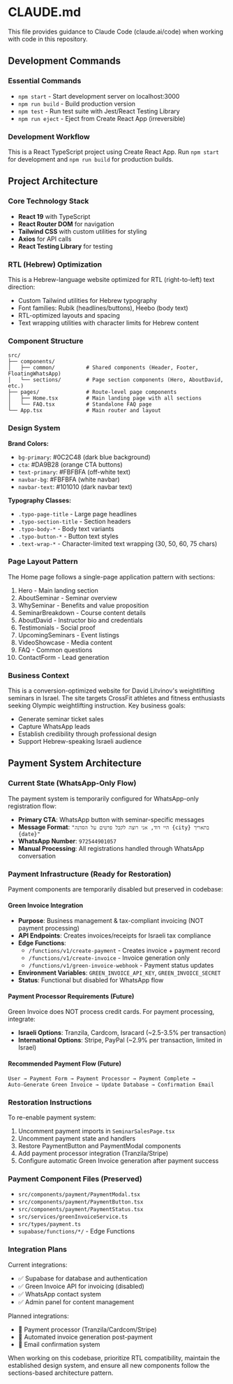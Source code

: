 # CLAUDE.md

This file provides guidance to Claude Code (claude.ai/code) when working with code in this repository.

## Development Commands

### Essential Commands
- `npm start` - Start development server on localhost:3000
- `npm run build` - Build production version
- `npm test` - Run test suite with Jest/React Testing Library
- `npm run eject` - Eject from Create React App (irreversible)

### Development Workflow
This is a React TypeScript project using Create React App. Run `npm start` for development and `npm run build` for production builds.

## Project Architecture

### Core Technology Stack
- **React 19** with TypeScript
- **React Router DOM** for navigation
- **Tailwind CSS** with custom utilities for styling
- **Axios** for API calls
- **React Testing Library** for testing

### RTL (Hebrew) Optimization
This is a Hebrew-language website optimized for RTL (right-to-left) text direction:
- Custom Tailwind utilities for Hebrew typography
- Font families: Rubik (headlines/buttons), Heebo (body text)
- RTL-optimized layouts and spacing
- Text wrapping utilities with character limits for Hebrew content

### Component Structure
```
src/
├── components/
│   ├── common/          # Shared components (Header, Footer, FloatingWhatsApp)
│   └── sections/        # Page section components (Hero, AboutDavid, etc.)
├── pages/               # Route-level page components
│   ├── Home.tsx         # Main landing page with all sections
│   └── FAQ.tsx          # Standalone FAQ page
└── App.tsx              # Main router and layout
```

### Design System
**Brand Colors:**
- `bg-primary`: #0C2C48 (dark blue background)
- `cta`: #DA9B28 (orange CTA buttons)
- `text-primary`: #FBFBFA (off-white text)
- `navbar-bg`: #FBFBFA (white navbar)
- `navbar-text`: #101010 (dark navbar text)

**Typography Classes:**
- `.typo-page-title` - Large page headlines
- `.typo-section-title` - Section headers
- `.typo-body-*` - Body text variants
- `.typo-button-*` - Button text styles
- `.text-wrap-*` - Character-limited text wrapping (30, 50, 60, 75 chars)

### Page Layout Pattern
The Home page follows a single-page application pattern with sections:
1. Hero - Main landing section
2. AboutSeminar - Seminar overview
3. WhySeminar - Benefits and value proposition
4. SeminarBreakdown - Course content details
5. AboutDavid - Instructor bio and credentials
6. Testimonials - Social proof
7. UpcomingSeminars - Event listings
8. VideoShowcase - Media content
9. FAQ - Common questions
10. ContactForm - Lead generation

### Business Context
This is a conversion-optimized website for David Litvinov's weightlifting seminars in Israel. The site targets CrossFit athletes and fitness enthusiasts seeking Olympic weightlifting instruction. Key business goals:
- Generate seminar ticket sales
- Capture WhatsApp leads
- Establish credibility through professional design
- Support Hebrew-speaking Israeli audience

## Payment System Architecture

### Current State (WhatsApp-Only Flow)
The payment system is temporarily configured for WhatsApp-only registration flow:
- **Primary CTA**: WhatsApp button with seminar-specific messages
- **Message Format**: `"היי דוד, אני רוצה לקבל פרטים על הסדנה {city} בתאריך {date}"`
- **WhatsApp Number**: `972544901057`
- **Manual Processing**: All registrations handled through WhatsApp conversation

### Payment Infrastructure (Ready for Restoration)
Payment components are temporarily disabled but preserved in codebase:

#### **Green Invoice Integration**
- **Purpose**: Business management & tax-compliant invoicing (NOT payment processing)
- **API Endpoints**: Creates invoices/receipts for Israeli tax compliance
- **Edge Functions**: 
  - `/functions/v1/create-payment` - Creates invoice + payment record
  - `/functions/v1/create-invoice` - Invoice generation only
  - `/functions/v1/green-invoice-webhook` - Payment status updates
- **Environment Variables**: `GREEN_INVOICE_API_KEY`, `GREEN_INVOICE_SECRET`
- **Status**: Functional but disabled for WhatsApp flow

#### **Payment Processor Requirements (Future)**
Green Invoice does NOT process credit cards. For payment processing, integrate:
- **Israeli Options**: Tranzila, Cardcom, Isracard (~2.5-3.5% per transaction)
- **International Options**: Stripe, PayPal (~2.9% per transaction, limited in Israel)

#### **Recommended Payment Flow (Future)**
```
User → Payment Form → Payment Processor → Payment Complete → 
Auto-Generate Green Invoice → Update Database → Confirmation Email
```

### Restoration Instructions
To re-enable payment system:
1. Uncomment payment imports in `SeminarSalesPage.tsx`
2. Uncomment payment state and handlers
3. Restore PaymentButton and PaymentModal components
4. Add payment processor integration (Tranzila/Stripe)
5. Configure automatic Green Invoice generation after payment success

### Payment Component Files (Preserved)
- `src/components/payment/PaymentModal.tsx`
- `src/components/payment/PaymentButton.tsx`  
- `src/components/payment/PaymentStatus.tsx`
- `src/services/greenInvoiceService.ts`
- `src/types/payment.ts`
- `supabase/functions/*/` - Edge Functions

### Integration Plans
Current integrations:
- ✅ Supabase for database and authentication
- ✅ Green Invoice API for invoicing (disabled)
- ✅ WhatsApp contact system
- ✅ Admin panel for content management

Planned integrations:
- 🔄 Payment processor (Tranzila/Cardcom/Stripe)
- 🔄 Automated invoice generation post-payment
- 🔄 Email confirmation system

When working on this codebase, prioritize RTL compatibility, maintain the established design system, and ensure all new components follow the sections-based architecture pattern.